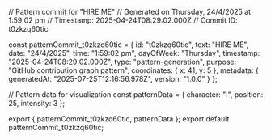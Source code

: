 // Pattern commit for "HIRE ME"
// Generated on Thursday, 24/4/2025 at 1:59:02 pm
// Timestamp: 2025-04-24T08:29:02.000Z
// Commit ID: t0zkzq60tic

const patternCommit_t0zkzq60tic = {
  id: "t0zkzq60tic",
  text: "HIRE ME",
  date: "24/4/2025",
  time: "1:59:02 pm",
  dayOfWeek: "Thursday",
  timestamp: "2025-04-24T08:29:02.000Z",
  type: "pattern-generation",
  purpose: "GitHub contribution graph pattern",
  coordinates: {
    x: 41,
    y: 5
  },
  metadata: {
    generatedAt: "2025-07-25T12:16:56.978Z",
    version: "1.0.0"
  }
};

// Pattern data for visualization
const patternData = {
  character: "I",
  position: 25,
  intensity: 3
};

export { patternCommit_t0zkzq60tic, patternData };
export default patternCommit_t0zkzq60tic;
